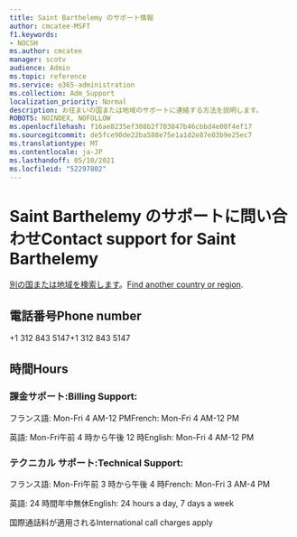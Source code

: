```yaml
---
title: Saint Barthelemy のサポート情報
author: cmcatee-MSFT
f1.keywords:
- NOCSH
ms.author: cmcatee
manager: scotv
audience: Admin
ms.topic: reference
ms.service: o365-administration
ms.collection: Adm_Support
localization_priority: Normal
description: お住まいの国または地域のサポートに連絡する方法を説明します。
ROBOTS: NOINDEX, NOFOLLOW
ms.openlocfilehash: f16ae8235ef308b2f703847b46cbbd4e00f4ef17
ms.sourcegitcommit: de5fce90de22ba588e75e1a1d2e87e03b9e25ec7
ms.translationtype: MT
ms.contentlocale: ja-JP
ms.lasthandoff: 05/10/2021
ms.locfileid: "52297802"
---
```

# <a name="contact-support-for-saint-barthelemy"></a><span data-ttu-id="07a90-103">Saint Barthelemy のサポートに問い合わせ</span><span class="sxs-lookup"><span data-stu-id="07a90-103">Contact support for Saint Barthelemy</span></span>

<span data-ttu-id="07a90-104">[別の国または地域を検索します](../../business-video/get-help-support.md)。</span><span class="sxs-lookup"><span data-stu-id="07a90-104">[Find another country or region](../../business-video/get-help-support.md).</span></span>

## <a name="phone-number"></a><span data-ttu-id="07a90-105">電話番号</span><span class="sxs-lookup"><span data-stu-id="07a90-105">Phone number</span></span>
<span data-ttu-id="07a90-106">+1 312 843 5147</span><span class="sxs-lookup"><span data-stu-id="07a90-106">+1 312 843 5147</span></span>

## <a name="hours"></a><span data-ttu-id="07a90-107">時間</span><span class="sxs-lookup"><span data-stu-id="07a90-107">Hours</span></span>
### <a name="billing-support"></a><span data-ttu-id="07a90-108">課金サポート:</span><span class="sxs-lookup"><span data-stu-id="07a90-108">Billing Support:</span></span>

<span data-ttu-id="07a90-109">フランス語: Mon-Fri 4 AM-12 PM</span><span class="sxs-lookup"><span data-stu-id="07a90-109">French: Mon-Fri 4 AM-12 PM</span></span>

<span data-ttu-id="07a90-110">英語: Mon-Fri午前 4 時から午後 12 時</span><span class="sxs-lookup"><span data-stu-id="07a90-110">English: Mon-Fri 4 AM-12 PM</span></span>

### <a name="technical-support"></a><span data-ttu-id="07a90-111">テクニカル サポート:</span><span class="sxs-lookup"><span data-stu-id="07a90-111">Technical Support:</span></span>

<span data-ttu-id="07a90-112">フランス語: Mon-Fri午前 3 時から午後 4 時</span><span class="sxs-lookup"><span data-stu-id="07a90-112">French: Mon-Fri 3 AM-4 PM</span></span>

<span data-ttu-id="07a90-113">英語: 24 時間年中無休</span><span class="sxs-lookup"><span data-stu-id="07a90-113">English: 24 hours a day, 7 days a week</span></span>

<span data-ttu-id="07a90-114">国際通話料が適用される</span><span class="sxs-lookup"><span data-stu-id="07a90-114">International call charges apply</span></span>
